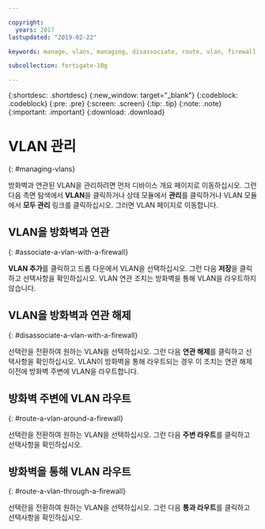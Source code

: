 ```yaml
---

copyright:
  years: 2017
lastupdated: "2019-02-22"

keywords: manage, vlans, managing, disassociate, route, vlan, firewall

subcollection: fortigate-10g

---
```


{:shortdesc: .shortdesc}
{:new_window: target="_blank"}
{:codeblock: .codeblock}
{:pre: .pre}
{:screen: .screen}
{:tip: .tip}
{:note: .note}
{:important: .important}
{:download: .download}

# VLAN 관리
{: #managing-vlans}

방화벽과 연관된 VLAN을 관리하려면 먼저 디바이스 개요 페이지로 이동하십시오. 그런 다음 측면 탐색에서 **VLAN**을 클릭하거나 상태 모듈에서 **관리**를 클릭하거나 VLAN 모듈에서 **모두 관리** 링크를 클릭하십시오. 그러면 VLAN 페이지로 이동합니다.

## VLAN을 방화벽과 연관
{: #associate-a-vlan-with-a-firewall}

**VLAN 추가**를 클릭하고 드롭 다운에서 VLAN을 선택하십시오. 그런 다음 **저장**을 클릭하고 선택사항을 확인하십시오.
VLAN 연관 조치는 방화벽을 통해 VLAN을 라우트하지 않습니다.

## VLAN을 방화벽과 연관 해제
{: #disassociate-a-vlan-with-a-firewall}

선택란을 전환하여 원하는 VLAN을 선택하십시오. 그런 다음 **연관 해제**를 클릭하고 선택사항을 확인하십시오.
VLAN이 방화벽을 통해 라우트되는 경우 이 조치는 연관 해제 이전에 방화벽 주변에 VLAN을 라우트합니다.

## 방화벽 주변에 VLAN 라우트
{: #route-a-vlan-around-a-firewall}

선택란을 전환하여 원하는 VLAN을 선택하십시오. 그런 다음 **주변 라우트**를 클릭하고 선택사항을 확인하십시오.

## 방화벽을 통해 VLAN 라우트
{: #route-a-vlan-through-a-firewall}

선택란을 전환하여 원하는 VLAN을 선택하십시오. 그런 다음 **통과 라우트**를 클릭하고 선택사항을 확인하십시오.
